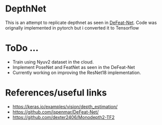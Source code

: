 # DepthNet

This is an attempt to replicate depthnet as seen in [DeFeat-Net](https://github.com/jspenmar/DeFeat-Net/blob/master/networks/depth_net.py).
Code was orignally implemented in pytorch but i converted it to Tensorflow


# ToDo ...

* Train using Nyuv2 dataset in the cloud.
* Implement PoseNet and FeatNet as seen in the DeFeat-Net
* Currently working on improving the ResNet18 implementation.


# References/useful links
* https://keras.io/examples/vision/depth_estimation/
* https://github.com/jspenmar/DeFeat-Net/
* https://github.com/dexter2406/Monodepth2-TF2
